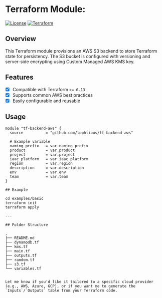 # Terraform Module: <tf-backend-aws>

[![License](https://img.shields.io/github/license/<ORG>/<REPO>.svg)](LICENSE)
[![Terraform](https://img.shields.io/badge/Terraform-%3E%3D%200.13-purple.svg)](https://www.terraform.io/)

## Overview

This Terraform module provisions an AWS S3 backend to store Terraform state for persistency. The S3 bucket is configured with versioning and server-side encrypting using Custom Managed AWS KMS key.

## Features

- [x] Compatible with Terraform `>= 0.13`
- [x] Supports common AWS best practices
- [x] Easily configurable and reusable

## Usage

```hcl
module "tf-backend-aws" {
  source          = "github.com/lophtious/tf-backend-aws"
  
  # Example variable
  naming_prefix   = var.naming_prefix
  product         = var.product
  project         = var.project
  iaac_platform   = var.iaac_platform
  region          = var.region
  description     = var.description
  env             = var.env
  team            = var.team
}

## Example

cd examples/basic
terraform init
terraform apply

---

## Folder Structure

.
├── README.md
├── dynamodb.tf
├── kms.tf
├── main.tf
├── outputs.tf
├── random.tf
├── s3.tf
└── variables.tf


Let me know if you'd like it tailored to a specific cloud provider (e.g., AWS, Azure, GCP), or if you want me to generate the `Inputs`/`Outputs` table from your Terraform code.
